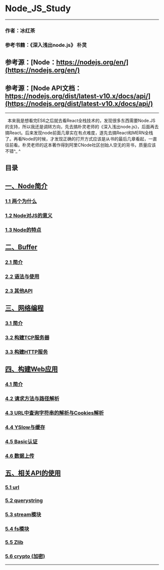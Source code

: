 # Node_JS_Study

        
------        
        
### 作者：冰红茶  
### 参考书籍：《深入浅出node.js》 朴灵  
## 参考源：[Node：https://nodejs.org/en/](https://nodejs.org/en/)
## 参考源：[Node API文档：https://nodejs.org/dist/latest-v10.x/docs/api/](https://nodejs.org/dist/latest-v10.x/docs/api/)

            
------    
            
        

   本来我是想看完ES6之后就去看React全栈技术的，发现很多东西需要Node.JS的支持，所以我还是调转方向，先去搞朴灵老师的《深入浅出node.js》，后面再去搞React。后来发现node前面几章实在有点难度，遂先去搞React和MERN全栈了。再看Node的时候，才发现正确的打开方式应该是从书的最后几章看起，一直往前看。朴灵老师的这本著作得到阿里CNode社区创始人空无的背书，质量应该不错^_ ^
  
## 目录

## [一、Node简介](https://github.com/hblvsjtu/Node_JS_Study/blob/master/Node_JS_Study.md#1)
### [1.1 两个为什么](https://github.com/hblvsjtu/Node_JS_Study/blob/master/Node_JS_Study.md#1.1)
### [1.2 Node对JS的意义](https://github.com/hblvsjtu/Node_JS_Study/blob/master/Node_JS_Study.md#1.2)   
### [1.3 Node的特点](https://github.com/hblvsjtu/Node_JS_Study/blob/master/Node_JS_Study.md#1.3)
## [二、Buffer](https://github.com/hblvsjtu/Node_JS_Study/blob/master/Node_JS_Study.md#2)
### [2.1 简介](https://github.com/hblvsjtu/Node_JS_Study/blob/master/Node_JS_Study.md#2.1)
### [2.2 语法与使用](https://github.com/hblvsjtu/Node_JS_Study/blob/master/Node_JS_Study.md#2.2)   
### [2.3 其他API](https://github.com/hblvsjtu/Node_JS_Study/blob/master/Node_JS_Study.md#2.3)
## [三、网络编程](https://github.com/hblvsjtu/Node_JS_Study/blob/master/Node_JS_Study.md#3)
### [3.1 简介](https://github.com/hblvsjtu/Node_JS_Study/blob/master/Node_JS_Study.md#3.1)
### [3.2 构建TCP服务器](https://github.com/hblvsjtu/Node_JS_Study/blob/master/Node_JS_Study.md#3.2)   
### [3.3 构建HTTP服务](https://github.com/hblvsjtu/Node_JS_Study/blob/master/Node_JS_Study.md#3.3)
## [四、构建Web应用](https://github.com/hblvsjtu/Node_JS_Study/blob/master/四、构建Web应用.md#4)
### [4.1 简介](https://github.com/hblvsjtu/Node_JS_Study/blob/master/四、构建Web应用.md#4.1)
### [4.2 请求方法与路径解析](https://github.com/hblvsjtu/Node_JS_Study/blob/master/四、构建Web应用.md#4.2)   
### [4.3 URL中查询字符串的解析与Cookies解析](https://github.com/hblvsjtu/Node_JS_Study/blob/master/四、构建Web应用.md#4.3)
### [4.4 YSlow与缓存](https://github.com/hblvsjtu/Node_JS_Study/blob/master/四、构建Web应用.md#4.4)
### [4.5 Basic认证](https://github.com/hblvsjtu/Node_JS_Study/blob/master/四、构建Web应用.md#4.5)
### [4.6 数据上传](https://github.com/hblvsjtu/Node_JS_Study/blob/master/四、构建Web应用.md#4.6)
## [五、相关API的使用](https://github.com/hblvsjtu/Node_JS_Study/blob/master/五、相关API的使用.md#5)
### [5.1 url](https://github.com/hblvsjtu/Node_JS_Study/blob/master/五、相关API的使用.md#5.1)
### [5.2 querystring](https://github.com/hblvsjtu/Node_JS_Study/blob/master/五、相关API的使用.md#5.2)
### [5.3 stream模块](https://github.com/hblvsjtu/Node_JS_Study/blob/master/五、相关API的使用.md#5.3)
### [5.4 fs模块](https://github.com/hblvsjtu/Node_JS_Study/blob/master/五、相关API的使用.md#5.4)
### [5.5 Zlib](https://github.com/hblvsjtu/Node_JS_Study/blob/master/五、相关API的使用.md#5.5)
### [5.6 crypto (加密)](https://github.com/hblvsjtu/Node_JS_Study/blob/master/五、相关API的使用.md#5.6)
          
------      
        